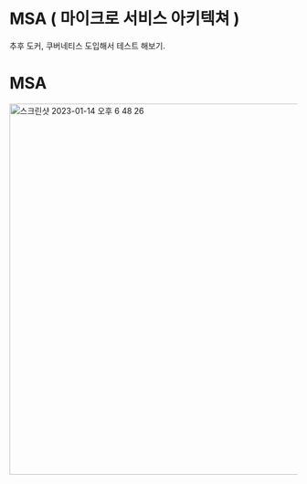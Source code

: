 # MSA ( 마이크로 서비스 아키텍쳐 )

추후 도커, 쿠버네티스 도입해서 테스트 해보기.

# MSA 
<img width="650" alt="스크린샷 2023-01-14 오후 6 48 26" src="https://user-images.githubusercontent.com/77275513/212466144-d6bc31ab-5ab1-4171-be20-13399f39cd19.png">
